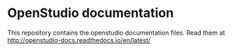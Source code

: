 # OpenStudio documentation

This repository contains the openstudio documentation files.
Read them at http://openstudio-docs.readthedocs.io/en/latest/
